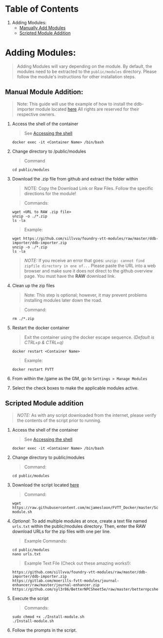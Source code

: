 # Table of Contents
1. Adding Modules:
   - [Manually Add Modules](#manual-module-addition)
   - [Scripted Module Addition](#script-module-addition)

# Adding Modules:
> Adding Modules will vary depending on the module. By default, the modules need to be extracted to the `public/modules` directory. Please follow the module's instructions for other installation steps.

## Manual Module Addition:
> Note: This guide will use the example of how to install the ddb-importer module located [here](https://github.com/sillvva/foundry-vtt-modules/tree/master/ddb-importer) All rights are reserved for their respective owners.

1. Access the shell of the container
   > See [Accessing the shell](docs/Administration#accessing-the-shell)
   ```
   docker exec -it <Container Name> /bin/bash
   ```

2. Change directory to /public/modules
   > Command
   ```
   cd public/modules
   ```

3. Download the .zip file from github and extract the folder within
   > NOTE: Copy the Download Link or Raw Files. Follow the specific directions for the module!

   > Commands:
   ```
   wget <URL to RAW .zip file>
   unzip -o ./*.zip
   ls -la
   ```

   > Example:
   ```
   wget https://github.com/sillvva/foundry-vtt-modules/raw/master/ddb-importer/ddb-importer.zip
   unzip -o ./*.zip
   ls -la
   ```
   > *NOTE:* If you receive an error that goes: `unzip: cannot find zipfile directory in one of...` Please paste the URL into a web browser and make sure it does not direct to the github overview page. You must have the **RAW** download link.

4. Clean up the zip files
   > Note: This step is optional; however, it may prevent problems installing modules later down the road.

   > Command:
   ```
   rm ./*.zip
   ```

4. Restart the docker container
   > Exit the container using the docker escape sequence. *(Default is CTRL+p & CTRL+q)*
   ```
   docker restart <Container Name>
   ```

   > Example:
   ```
   docker restart FVTT
   ```

5. From within the <ipaddress>/game as the GM, go to `Settings > Manage Modules`

6. Select the check boxes to make the applicable modules active.

## Scripted Module addition
> *NOTE:* As with any script downloaded from the internet, please verify the contents of the script prior to running.

1. Access the shell of the container
   > See [Accessing the shell](docs/Administration#accessing-the-shell)
   ```
   docker exec -it <Container Name> /bin/bash
   ```

2. Change directory to public/modules
   > Command:
   ```
   cd public/modules
   ```

3. Download the script located [here](scripts/Install-module.sh)
   > Command:
   ```
   wget https://raw.githubusercontent.com/mcjamesloon/FVTT_Docker/master/Scripts/Install-module.sh
   ```

4. *Optional*: To add multiple modules at once, create a text file named `urls.txt` within the public/modules directory. Then, enter the RAW download URLs for the zip files with one per line.
   > Example Commands:
   ```
   cd public/modules
   nano urls.txt
   ```

   > Example Text File (Check out these amazing works!):
   ```
   https://github.com/sillvva/foundry-vtt-modules/raw/master/ddb-importer/ddb-importer.zip
   https://gitlab.com/moerills-fvtt-modules/journal-enhancer/raw/master/journal-enhancer.zip
   https://github.com/syl3r86/BetterNPCSheet5e/raw/master/betternpcsheet5e.zip
   ```

5. Execute the script
   > Commands:
   ```
   sudo chmod +x ./Install-module.sh
   ./Install-module.sh
   ```

6. Follow the prompts in the script.
